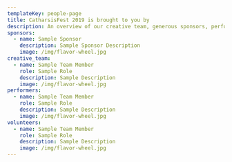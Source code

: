 ```yaml
---
templateKey: people-page
title: CatharsisFest 2019 is brought to you by
description: An overview of our creative team, generous sponsors, performers, and volunteers.
sponsors:
  - name: Sample Sponsor
    description: Sample Sponsor Description
    image: /img/flavor-wheel.jpg
creative_team:
  - name: Sample Team Member
    role: Sample Role
    description: Sample Description
    image: /img/flavor-wheel.jpg
performers:
  - name: Sample Team Member
    role: Sample Role
    description: Sample Description
    image: /img/flavor-wheel.jpg
volunteers:
  - name: Sample Team Member
    role: Sample Role
    description: Sample Description
    image: /img/flavor-wheel.jpg
---
```

